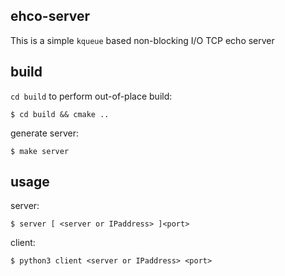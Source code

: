 <!---
 Copyright (c) 2018 cc
 
 This software is released under the MIT License.
 https://opensource.org/licenses/MIT
-->

ehco-server
---

This is a simple `kqueue` based non-blocking I/O TCP echo server

build
---

`cd build` to perform out-of-place build:

```shell
$ cd build && cmake ..
```
generate server:

```shell
$ make server
```

usage
---

server:
```shell
$ server [ <server or IPaddress> ]<port>
```

client:
```shell
$ python3 client <server or IPaddress> <port>
```
